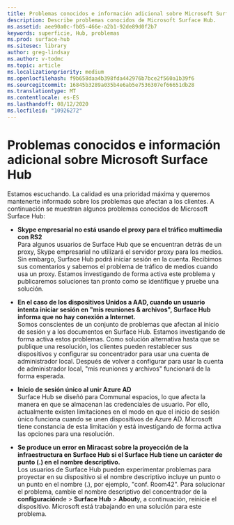 ```yaml
---
title: Problemas conocidos e información adicional sobre Microsoft Surface Hub
description: Describe problemas conocidos de Microsoft Surface Hub.
ms.assetid: aee90a0c-fb05-466e-a2b1-92de89d0f2b7
keywords: superficie, Hub, problemas
ms.prod: surface-hub
ms.sitesec: library
author: greg-lindsay
ms.author: v-todmc
ms.topic: article
ms.localizationpriority: medium
ms.openlocfilehash: f9b658daa4b398fda442976b7bce2f560a1b39f6
ms.sourcegitcommit: 16845b3289a035b4e6ab5e7536307ef66651db28
ms.translationtype: MT
ms.contentlocale: es-ES
ms.lasthandoff: 08/12/2020
ms.locfileid: "10926272"
---
```

# Problemas conocidos e información adicional sobre Microsoft Surface Hub

Estamos escuchando. La calidad es una prioridad máxima y queremos mantenerte informado sobre los problemas que afectan a los clientes. A continuación se muestran algunos problemas conocidos de Microsoft Surface Hub:

- **Skype empresarial no está usando el proxy para el tráfico multimedia con RS2**
<br/>Para algunos usuarios de Surface Hub que se encuentran detrás de un proxy, Skype empresarial no utilizará el servidor proxy para los medios. Sin embargo, Surface Hub podrá iniciar sesión en la cuenta. Recibimos sus comentarios y sabemos el problema de tráfico de medios cuando usa un proxy. Estamos investigando de forma activa este problema y publicaremos soluciones tan pronto como se identifique y pruebe una solución. 

- **En el caso de los dispositivos Unidos a AAD, cuando un usuario intenta iniciar sesión en "mis reuniones & archivos", Surface Hub informa que no hay conexión a Internet.**
<br/>Somos conscientes de un conjunto de problemas que afectan al inicio de sesión y a los documentos en Surface Hub. Estamos investigando de forma activa estos problemas. Como solución alternativa hasta que se publique una resolución, los clientes pueden restablecer sus dispositivos y configurar su concentrador para usar una cuenta de administrador local. Después de volver a configurar para usar la cuenta de administrador local, "mis reuniones y archivos" funcionará de la forma esperada.
- **Inicio de sesión único al unir Azure AD**
<br/>Surface Hub se diseñó para Communal espacios, lo que afecta la manera en que se almacenan las credenciales de usuario. Por ello, actualmente existen limitaciones en el modo en que el inicio de sesión único funciona cuando se unen dispositivos de Azure AD. Microsoft tiene constancia de esta limitación y está investigando de forma activa las opciones para una resolución.
- **Se produce un error en Miracast sobre la proyección de la infraestructura en Surface Hub si el Surface Hub tiene un carácter de punto (.) en el nombre descriptivo.**
<br/>Los usuarios de Surface Hub pueden experimentar problemas para proyectar en su dispositivo si el nombre descriptivo incluye un punto o un punto en el nombre (.), por ejemplo, "conf. Room42". Para solucionar el problema, cambie el nombre descriptivo del concentrador de la **configuración**de  >  **Surface Hub**  >  **About**y, a continuación, reinicie el dispositivo. Microsoft está trabajando en una solución para este problema.